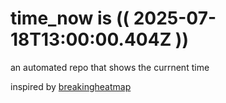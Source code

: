 # time_now is (( 2025-07-18T13:00:00.404Z ))

an automated repo that shows the currnent time

inspired by [breakingheatmap](https://github.com/breakingheatmap/breakingheatmap)
